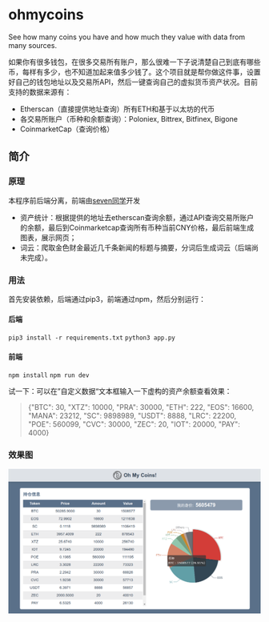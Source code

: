# ohmycoins
See how many coins you have and how much they value with data from many sources.

如果你有很多钱包，在很多交易所有账户，那么很难一下子说清楚自己到底有哪些币，每样有多少，也不知道加起来值多少钱了。这个项目就是帮你做这件事，设置好自己的钱包地址以及交易所API，然后一键查询自己的虚拟货币资产状况。目前支持的数据来源有：
- Etherscan（直接提供地址查询）所有ETH和基于以太坊的代币
- 各交易所账户（币种和余额查询）：Poloniex, Bittrex, Bitfinex, Bigone
- CoinmarketCap（查询价格）

## 简介
### 原理
本程序前后端分离，前端由[seven同学](https://github.com/seven777777)开发
- 资产统计：根据提供的地址去etherscan查询余额，通过API查询交易所账户的余额，最后到Coinmarketcap查询所有币种当前CNY价格，最后前端生成图表，展示网页；
- 词云：爬取金色财金最近几千条新闻的标题与摘要，分词后生成词云（后端尚未完成）。

### 用法
首先安装依赖，后端通过pip3，前端通过npm，然后分别运行：

#### 后端
`pip3 install -r requirements.txt`
`python3 app.py`

#### 前端
`npm install`
`npm run dev`

试一下：可以在”自定义数据“文本框输入一下虚构的资产余额查看效果：
> {"BTC": 30, "XTZ": 10000, "PRA": 30000, "ETH": 222, "EOS": 16600, "MANA": 23212, "SC": 9898989, "USDT": 8888, "LRC": 22200, "POE": 560099, "CVC": 30000, "ZEC": 20, "IOT": 20000, "PAY": 4000}

### 效果图
![screenshot](screenshot.png)
